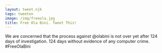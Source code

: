 ```yaml
---
layout: tweet.njk
tags: tweeten
image: /img/freeola.jpg
title: Free Ola Bini. Tweet This!
---
```

We are concerned that the process against @olabini is not over yet after 124 days of investigation. 124 days without evidence of any computer crime. #FreeOlaBini
